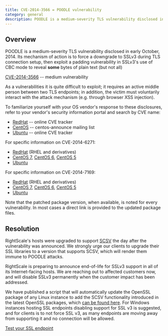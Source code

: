 ```yaml
---
title: CVE-2014-3566 = POODLE vulnerability
category: general
description: POODLE is a medium-severity TLS vulnerability disclosed in early October, 2014. Its mechanism of action is to force a downgrade to SSLv3 during TLS connection setup.
---
```


## Overview

POODLE is a medium-severity TLS vulnerability disclosed in early October, 2014. Its mechanism of action is to force a downgrade to SSLv3 during TLS connection setup, then exploit a padding vulnerability in SSLv3's use of CBC mode to reveal **some** bytes of plain text (but not all)

[CVE-2014-3566](https://cve.mitre.org/cgi-bin/cvename.cgi?name=CVE-2014-3566) -- medium vulnerability

As a vulnerabilities it is quite difficult to exploit; it requires an active middle person between two TLS endpoints; in addition, the victim must voluntarily interact with the attack mechanism (e.g. through browser XSS injection).

To familiarize yourself with your OS vendor's response to these disclosures, refer to your vendor's security information portal and search by CVE name:

* [RedHat](https://access.redhat.com/security/cve/) -- online CVE tracker
* [CentOS](http://lists.centos.org/pipermail/centos-announce/) -- centos-announce mailing list
* [Ubuntu](http://people.canonical.com/~ubuntu-security/cve/) -- online CVE tracker

For specific information on CVE-2014-6271:

* [RedHat](https://rhn.redhat.com/errata/RHSA-2014-1294.html) (RHEL and derivatives)
* [CentOS 7](http://lwn.net/Articles/612980/),  [CentOS 6](http://lwn.net/Articles/612981/),  [CentOS 5](http://lwn.net/Articles/612979/)
* [Ubuntu](http://people.canonical.com/~ubuntu-security/cve/2014/CVE-2014-6271.html)

For specific information on CVE-2014-7169:

* [RedHat](https://access.redhat.com/articles/1200223) (RHEL and derivatives)
* [CentOS 7](http://lists.centos.org/pipermail/centos-announce/2014-September/020592.html),  [CentOS 6](http://lists.centos.org/pipermail/centos-announce/2014-September/020593.html),  [CentOS 5](http://lists.centos.org/pipermail/centos-announce/2014-September/020591.html)
* [Ubuntu](http://people.canonical.com/~ubuntu-security/cve/2014/CVE-2014-7169.html)

Note that the patched package version, when available, is noted for every vulnerability. In most cases a direct link is provided to the updated package files.

## Resolution

RightScale's hosts were upgraded to support  [SCSV](https://www.openssl.org/~bodo/ssl-poodle.pdf) the day after the vulnerability was announced. We strongly urge our clients to upgrade their SSL libraries to a version that supports SCSV, which will render them immune to POODLE attacks.

RightScale is preparing to announce end-of-life for SSLv3 support in all of its Internet-facing hosts. We are reaching out to affected customers now, and will disable SSLv3 permanently when the customer impact has been addressed.

We have published a script that will automatically update the OpenSSL package of any Linux instance to add the SCSV functionality introduced in the latest OpenSSL packages, which [can be found here](http://www.rightscale.com/library/right_scripts/OpenSSL-Update-for-Poodle/lineage/51195).  For Windows instances hosting SSL endpoints disabling support for SSL v3 is suggested, and for clients is to not force SSL v3, as many endpoints are moving away from supporting it and no connection will be allowed.

[Test your SSL endpoint](https://www.ssllabs.com/ssltest/)
